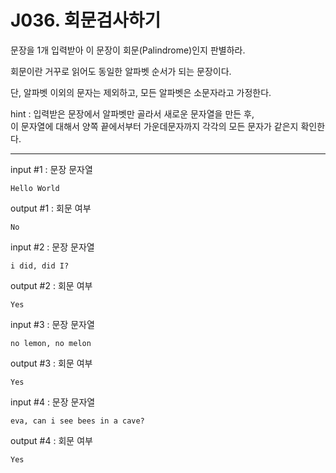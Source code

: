 # J036. 회문검사하기
문장을 1개 입력받아 이 문장이 회문(Palindrome)인지 판별하라.

회문이란 거꾸로 읽어도 동일한 알파벳 순서가 되는 문장이다.

단, 알파벳 이외의 문자는 제외하고, 모든 알파벳은 소문자라고 가정한다.


hint : 입력받은 문장에서 알파벳만 골라서 새로운 문자열을 만든 후,  
이 문자열에 대해서 양쪽 끝에서부터 가운데문자까지 각각의 모든 문자가 같은지 확인한다.

---

input #1 : 문장 문자열
```
Hello World
```
output #1 : 회문 여부
```
No
```

input #2 : 문장 문자열
```
i did, did I?
```
output #2 : 회문 여부
```
Yes
```

input #3 : 문장 문자열
```
no lemon, no melon
```
output #3 : 회문 여부
```
Yes
```

input #4 : 문장 문자열
```
eva, can i see bees in a cave?
```
output #4 : 회문 여부
```
Yes
```